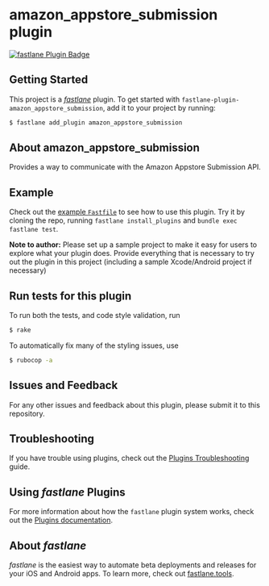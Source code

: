 # amazon_appstore_submission plugin

[![fastlane Plugin Badge](https://rawcdn.githack.com/fastlane/fastlane/master/fastlane/assets/plugin-badge.svg)](https://rubygems.org/gems/fastlane-plugin-amazon_appstore_submission)

## Getting Started

This project is a [_fastlane_](https://github.com/fastlane/fastlane) plugin. To
get started with `fastlane-plugin-amazon_appstore_submission`, add it to your
project by running:

```bash
$ fastlane add_plugin amazon_appstore_submission
```

## About amazon_appstore_submission

Provides a way to communicate with the Amazon Appstore Submission API.

## Example

Check out the [example `Fastfile`](fastlane/Fastfile) to see how to use this
plugin. Try it by cloning the repo, running `fastlane install_plugins` and
`bundle exec fastlane test`.

**Note to author:** Please set up a sample project to make it easy for users to
explore what your plugin does. Provide everything that is necessary to try out
the plugin in this project (including a sample Xcode/Android project if
necessary)

## Run tests for this plugin

To run both the tests, and code style validation, run

```bash
$ rake
```

To automatically fix many of the styling issues, use

```bash
$ rubocop -a
```

## Issues and Feedback

For any other issues and feedback about this plugin, please submit it to this
repository.

## Troubleshooting

If you have trouble using plugins, check out the [Plugins
Troubleshooting](https://docs.fastlane.tools/plugins/plugins-troubleshooting/)
guide.

## Using _fastlane_ Plugins

For more information about how the `fastlane` plugin system works, check out the
[Plugins documentation](https://docs.fastlane.tools/plugins/create-plugin/).

## About _fastlane_

_fastlane_ is the easiest way to automate beta deployments and releases for your
iOS and Android apps. To learn more, check out
[fastlane.tools](https://fastlane.tools).
